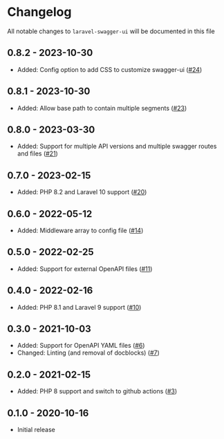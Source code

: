 # Changelog

All notable changes to `laravel-swagger-ui` will be documented in this file

## 0.8.2 - 2023-10-30

- Added: Config option to add CSS to customize swagger-ui ([#24](https://github.com/nextapps-be/laravel-swagger-ui/pull/24))

## 0.8.1 - 2023-10-30

- Added: Allow base path to contain multiple segments ([#23](https://github.com/nextapps-be/laravel-swagger-ui/pull/23))

## 0.8.0 - 2023-03-30

- Added: Support for multiple API versions and multiple swagger routes and files ([#21](https://github.com/nextapps-be/laravel-swagger-ui/pull/21))

## 0.7.0 - 2023-02-15

- Added: PHP 8.2 and Laravel 10 support ([#20](https://github.com/nextapps-be/laravel-swagger-ui/pull/20))
 
## 0.6.0 - 2022-05-12

- Added: Middleware array to config file ([#14](https://github.com/nextapps-be/laravel-swagger-ui/pull/14))

## 0.5.0 - 2022-02-25

- Added: Support for external OpenAPI files ([#11](https://github.com/nextapps-be/laravel-swagger-ui/pull/11))

## 0.4.0 - 2022-02-16

- Added: PHP 8.1 and Laravel 9 support ([#10](https://github.com/nextapps-be/laravel-swagger-ui/pull/10))

## 0.3.0 - 2021-10-03

- Added: Support for OpenAPI YAML files ([#6](https://github.com/nextapps-be/laravel-swagger-ui/pull/6))
- Changed: Linting (and removal of docblocks) ([#7](https://github.com/nextapps-be/laravel-swagger-ui/pull/7))

## 0.2.0 - 2021-02-15

- Added: PHP 8 support and switch to github actions ([#3](https://github.com/nextapps-be/laravel-swagger-ui/pull/3))

## 0.1.0 - 2020-10-16

- Initial release
